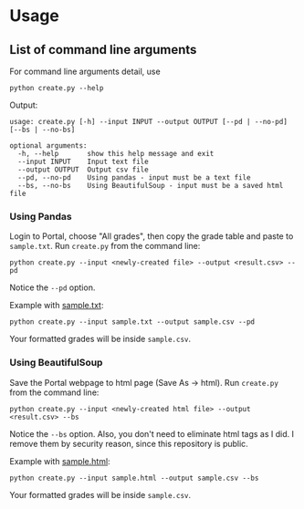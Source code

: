 # Usage

## List of command line arguments
For command line arguments detail, use

```
python create.py --help
```

Output:
```
usage: create.py [-h] --input INPUT --output OUTPUT [--pd | --no-pd] [--bs | --no-bs]

optional arguments:
  -h, --help       show this help message and exit
  --input INPUT    Input text file
  --output OUTPUT  Output csv file
  --pd, --no-pd    Using pandas - input must be a text file
  --bs, --no-bs    Using BeautifulSoup - input must be a saved html file
```

### Using Pandas
Login to Portal, choose "All grades", then copy the grade table and paste to 
`sample.txt`. Run `create.py` from the command line:
```
python create.py --input <newly-created file> --output <result.csv> --pd
```

Notice the `--pd` option.

Example with [sample.txt](https://gist.github.com/trhgquan/6155aa526d2161cda267f09b7cacbfbc#file-sample-txt):
```
python create.py --input sample.txt --output sample.csv --pd
```

Your formatted grades will be inside `sample.csv`. 

### Using BeautifulSoup
Save the Portal webpage to html page (Save As -> html). Run `create.py` from
the command line:
```
python create.py --input <newly-created html file> --output <result.csv> --bs
```

Notice the `--bs` option. Also, you don't need to eliminate html tags as I did.
I remove them by security reason, since this repository is public.

Example with [sample.html](https://gist.github.com/trhgquan/6155aa526d2161cda267f09b7cacbfbc#file-sample-html):
```
python create.py --input sample.html --output sample.csv --bs
```

Your formatted grades will be inside `sample.csv`.
